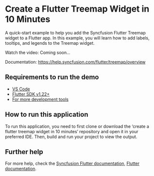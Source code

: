 # Create a Flutter Treemap Widget in 10 Minutes

A quick-start example to help you add the Syncfusion Flutter Treemap widget to a Flutter app. In this example, you will learn how to add labels, tooltips, and legends to the Treemap widget.

Watch the video: Coming soon...

Documentation: https://help.syncfusion.com/flutter/treemap/overview

## Requirements to run the demo
* [VS Code](https://code.visualstudio.com/download)
* [Flutter SDK v1.22+](https://flutter.dev/docs/development/tools/sdk/overview)
* [For more development tools](https://flutter.dev/docs/development/tools/devtools/overview)

## How to run this application
To run this application, you need to first clone or download the ‘create a flutter treemap widget in 10 minutes’ repository and open it in your preferred IDE. Then, build and run your project to view the output.

## Further help
For more help, check the [Syncfusion Flutter documentation](https://help.syncfusion.com/flutter/introduction/overview),
 [Flutter documentation](https://flutter.dev/docs/get-started/install).
